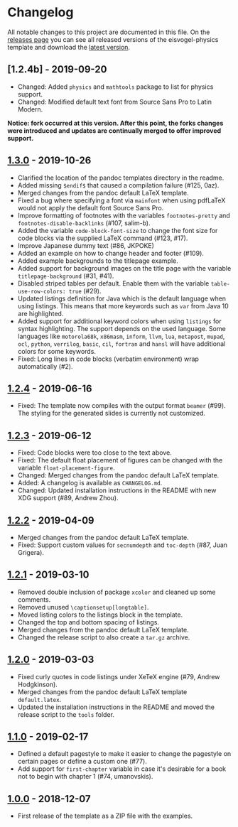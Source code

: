 # Changelog

All notable changes to this project are documented in this file. On the [releases page](https://github.com/cheshyre/eisvogel-physics/releases/) you can see all released versions of the eisvogel-physics template and download the [latest version](https://github.com/cheshyre/eisvogel-physics/releases/latest).

## [1.2.4b] - 2019-09-20

* Changed: Added `physics` and `mathtools` package to list for physics support.
* Changed: Modified default text font from Source Sans Pro to Latin Modern.

**Notice: fork occurred at this version. After this point, the forks changes were introduced and updates are continually merged to offer improved support.**

## [1.3.0] - 2019-10-26

- Clarified the location of the pandoc templates directory in the readme.
- Added missing `$endif$` that caused a compilation failure (#125, 0az).
- Merged changes from the pandoc default LaTeX template.
- Fixed a bug where specifying a font via `mainfont` when using pdfLaTeX would not apply the default font Source Sans Pro.
- Improve formatting of footnotes with the variables `footnotes-pretty` and `footnotes-disable-backlinks` (#107, salim-b).
- Added the variable `code-block-font-size` to change the font size for code blocks via the supplied LaTeX command (#123, #17).
- Improve Japanese dummy text (#86, JKPOKE)
- Added an example on how to change header and footer (#109).
- Added example backgrounds to the titlepage example.
- Added support for background images on the title page with the variable `titlepage-background` (#31, #41).
- Disabled striped tables per default. Enable them with the variable `table-use-row-colors: true` (#29).
- Updated listings definition for Java which is the default language when using listings. This means that more keywords such as `var` from Java 10 are highlighted.
- Added support for additional keyword colors when using `listings` for syntax highlighting. The support depends on the used language. Some languages like `motorola68k`, `x86masm`, `inform`, `llvm`, `lua`, `metapost`, `mupad`, `ocl`, `python`, `verrilog`, `basic`, `cil`, `fortran` and `hansl` will have additional colors for some keywords.
- Fixed: Long lines in code blocks (verbatim environment) wrap automatically (#2).

## [1.2.4] - 2019-06-16

- Fixed: The template now compiles with the output format `beamer` (#99). The styling for the generated slides is currently not customized.

## [1.2.3] - 2019-06-12

- Fixed: Code blocks were too close to the text above.
- Fixed: The default float placement of figures can be changed with the variable `float-placement-figure`.
- Changed: Merged changes from the pandoc default LaTeX template.
- Added: A changelog is available as `CHANGELOG.md`.
- Changed: Updated installation instructions in the README with new XDG support (#89, Andrew Zhou).

## [1.2.2] - 2019-04-09

- Merged changes from the pandoc default LaTeX template.
- Fixed: Support custom values for `secnumdepth` and `toc-depth` (#87, Juan Grigera).

## [1.2.1] - 2019-03-10

- Removed double inclusion of package `xcolor` and cleaned up some comments.
- Removed unused `\captionsetup[longtable]`.
- Moved listing colors to the listings block in the template.
- Changed the top and bottom spacing of listings.
- Merged changes from the pandoc default LaTeX template.
- Changed the release script to also create a `tar.gz` archive.

## [1.2.0] - 2019-03-03

- Fixed curly quotes in code listings under XeTeX engine (#79, Andrew Hodgkinson).
- Merged changes from the pandoc default LaTeX template `default.latex`.
- Updated the installation instructions in the README and moved the release script to the `tools` folder.

## [1.1.0] - 2019-02-17

- Defined a default pagestyle to make it easier to change the pagestyle on certain pages or define a custom one (#77).
- Add support for `first-chapter` variable in case it's desirable for a book not to begin with chapter 1 (#74, umanovskis).

## [1.0.0] - 2018-12-07

- First release of the template as a ZIP file with the examples.

[1.3.0]: https://github.com/cheshyre/eisvogel-physics/compare/v1.2.4...v1.3.0
[1.2.4]: https://github.com/cheshyre/eisvogel-physics/compare/v1.2.3...v1.2.4
[1.2.3]: https://github.com/cheshyre/eisvogel-physics/compare/v1.2.2...v1.2.3
[1.2.2]: https://github.com/cheshyre/eisvogel-physics/compare/v1.2.1...v1.2.2
[1.2.1]: https://github.com/cheshyre/eisvogel-physics/compare/v1.2.0...v1.2.1
[1.2.0]: https://github.com/cheshyre/eisvogel-physics/compare/1.1.0...v1.2.0
[1.1.0]: https://github.com/cheshyre/eisvogel-physics/compare/v1.0.0...1.1.0
[1.0.0]: https://github.com/cheshyre/eisvogel-physics/releases/tag/v1.0.0
